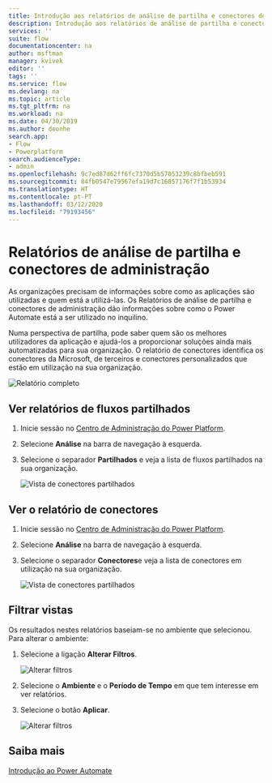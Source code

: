 ```yaml
---
title: Introdução aos relatórios de análise de partilha e conectores de administração | Microsoft Docs
description: Introdução aos relatórios de análise de partilha e conectores de administração do Power Automate.
services: ''
suite: flow
documentationcenter: na
author: msftman
manager: kvivek
editor: ''
tags: ''
ms.service: flow
ms.devlang: na
ms.topic: article
ms.tgt_pltfrm: na
ms.workload: na
ms.date: 04/30/2019
ms.author: deonhe
search.app:
- Flow
- Powerplatform
search.audienceType:
- admin
ms.openlocfilehash: 9c7ed87d62ff6fc7370d5b57053239c8bfbeb591
ms.sourcegitcommit: 84fb0547e79567efa19d7c16857176f7f1b53934
ms.translationtype: HT
ms.contentlocale: pt-PT
ms.lasthandoff: 03/12/2020
ms.locfileid: "79193456"
---
```

# <a name="sharing-and-connectors-admin-analytics-reports"></a>Relatórios de análise de partilha e conectores de administração


As organizações precisam de informações sobre como as aplicações são utilizadas e quem está a utilizá-las. Os Relatórios de análise de partilha e conectores de administração dão informações sobre como o Power Automate está a ser utilizado no inquilino. 

Numa perspectiva de partilha, pode saber quem são os melhores utilizadores da aplicação e ajudá-los a proporcionar soluções ainda mais automatizadas para sua organização. O relatório de conectores identifica os conectores da Microsoft, de terceiros e conectores personalizados que estão em utilização na sua organização.

![Relatório completo](media/admin-analytics-report/default-report.png)

## <a name="view-shared-flows-reports"></a>Ver relatórios de fluxos partilhados

1. Inicie sessão no [Centro de Administração do Power Platform](https://admin.powerplatform.microsoft.com/).
1. Selecione **Análise** na barra de navegação à esquerda.
1. Selecione o separador **Partilhados** e veja a lista de fluxos partilhados na sua organização.
 
    ![Vista de conectores partilhados](media/admin-analytics-report/shared-tab.png)


## <a name="view-connectors-report"></a>Ver o relatório de conectores

1. Inicie sessão no [Centro de Administração do Power Platform](https://admin.powerplatform.microsoft.com/).
1. Selecione **Análise** na barra de navegação à esquerda.
1. Selecione o separador **Conectores**e veja a lista de conectores em utilização na sua organização.
 
    ![Vista de conectores partilhados](media/admin-analytics-report/connectors-tab.png)

## <a name="filter-views"></a>Filtrar vistas

Os resultados nestes relatórios baseiam-se no ambiente que selecionou. Para alterar o ambiente:

1. Selecione a ligação **Alterar Filtros**.
    
    ![Alterar filtros](media/admin-analytics-report/filters.png)

1. Selecione o **Ambiente** e o **Período de Tempo** em que tem interesse em ver relatórios.
1. Selecione o botão **Aplicar**.

    ![Alterar filtros](media/admin-analytics-report/filters-detail.png)

## <a name="learn-more"></a>Saiba mais

[Introdução ao Power Automate](getting-started.md)











